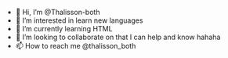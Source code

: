 - 👋 Hi, I’m @Thalisson-both
- 👀 I’m interested in learn new languages
- 🌱 I’m currently learning HTML
- 💞️ I’m looking to collaborate on that I can help and know hahaha
- 📫 How to reach me @thalisson_both

<!---
Thalisson-both/Thalisson-both is a ✨ special ✨ repository because its `README.md` (this file) appears on your GitHub profile.
You can click the Preview link to take a look at your changes.
--->
